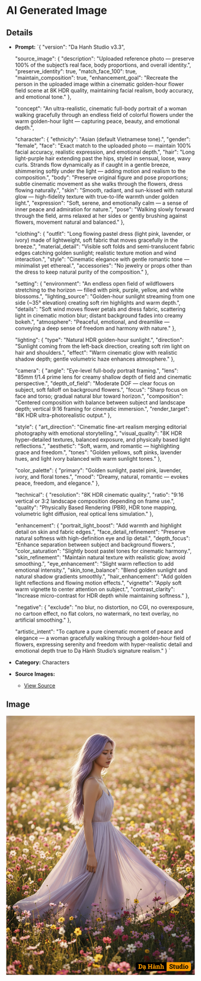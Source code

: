 # AI Generated Image

## Details
- **Prompt:** `{
  "version": "Da Hanh Studio v3.3",

  "source_image": {
    "description": "Uploaded reference photo — preserve 100% of the subject’s real face, body proportions, and overall identity.",
    "preserve_identity": true,
    "match_face_100": true,
    "maintain_composition": true,
    "enhancement_goal": "Recreate the person in the uploaded image within a cinematic golden-hour flower field scene at 8K HDR quality, maintaining facial realism, body accuracy, and emotional tone."
  },

  "concept": "An ultra-realistic, cinematic full-body portrait of a woman walking gracefully through an endless field of colorful flowers under the warm golden-hour light — capturing peace, beauty, and emotional depth.",

  "character": {
    "ethnicity": "Asian (default Vietnamese tone).",
    "gender": "female",
    "face": "Exact match to the uploaded photo — maintain 100% facial accuracy, realistic expression, and emotional depth.",
    "hair": "Long light-purple hair extending past the hips, styled in sensual, loose, wavy curls. Strands flow dynamically as if caught in a gentle breeze, shimmering softly under the light — adding motion and realism to the composition.",
    "body": "Preserve original figure and pose proportions; subtle cinematic movement as she walks through the flowers, dress flowing naturally.",
    "skin": "Smooth, radiant, and sun-kissed with natural glow — high-fidelity texture with true-to-life warmth under golden light.",
    "expression": "Soft, serene, and emotionally calm — a sense of inner peace and admiration for nature.",
    "pose": "Walking slowly forward through the field, arms relaxed at her sides or gently brushing against flowers, movement natural and balanced."
  },

  "clothing": {
    "outfit": "Long flowing pastel dress (light pink, lavender, or ivory) made of lightweight, soft fabric that moves gracefully in the breeze.",
    "material_detail": "Visible soft folds and semi-translucent fabric edges catching golden sunlight; realistic texture motion and wind interaction.",
    "style": "Cinematic elegance with gentle romantic tone — minimalist yet ethereal.",
    "accessories": "No jewelry or props other than the dress to keep natural purity of the composition."
  },

  "setting": {
    "environment": "An endless open field of wildflowers stretching to the horizon — filled with pink, purple, yellow, and white blossoms.",
    "lighting_source": "Golden-hour sunlight streaming from one side (~35° elevation) creating soft rim highlights and warm depth.",
    "details": "Soft wind moves flower petals and dress fabric, scattering light in cinematic motion blur; distant background fades into creamy bokeh.",
    "atmosphere": "Peaceful, emotional, and dreamlike — conveying a deep sense of freedom and harmony with nature."
  },

  "lighting": {
    "type": "Natural HDR golden-hour sunlight.",
    "direction": "Sunlight coming from the left-back direction, creating soft rim light on hair and shoulders.",
    "effect": "Warm cinematic glow with realistic shadow depth; gentle volumetric haze enhances atmosphere."
  },

  "camera": {
    "angle": "Eye-level full-body portrait framing.",
    "lens": "85mm f/1.4 prime lens for creamy shallow depth of field and cinematic perspective.",
    "depth_of_field": "Moderate DOF — clear focus on subject, soft falloff on background flowers.",
    "focus": "Sharp focus on face and torso; gradual natural blur toward horizon.",
    "composition": "Centered composition with balance between subject and landscape depth; vertical 9:16 framing for cinematic immersion.",
    "render_target": "8K HDR ultra-photorealistic output."
  },

  "style": {
    "art_direction": "Cinematic fine-art realism merging editorial photography with emotional storytelling.",
    "visual_quality": "8K HDR hyper-detailed textures, balanced exposure, and physically based light reflections.",
    "aesthetic": "Soft, warm, and romantic — highlighting grace and freedom.",
    "tones": "Golden yellows, soft pinks, lavender hues, and light ivory balanced with warm sunlight tones."
  },

  "color_palette": {
    "primary": "Golden sunlight, pastel pink, lavender, ivory, and floral tones.",
    "mood": "Dreamy, natural, romantic — evokes peace, freedom, and elegance."
  },

  "technical": {
    "resolution": "8K HDR cinematic quality.",
    "ratio": "9:16 vertical or 3:2 landscape composition depending on frame use.",
    "quality": "Physically Based Rendering (PBR), HDR tone mapping, volumetric light diffusion, real optical lens simulation."
  },

  "enhancement": {
    "portrait_light_boost": "Add warmth and highlight detail on skin and fabric edges.",
    "face_detail_refinement": "Preserve natural softness with high-definition eye and lip detail.",
    "depth_focus": "Enhance separation between subject and background flowers.",
    "color_saturation": "Slightly boost pastel tones for cinematic harmony.",
    "skin_refinement": "Maintain natural texture with realistic glow; avoid smoothing.",
    "eye_enhancement": "Slight warm reflection to add emotional intensity.",
    "skin_tone_balance": "Blend golden sunlight and natural shadow gradients smoothly.",
    "hair_enhancement": "Add golden light reflections and flowing motion effects.",
    "vignette": "Apply soft warm vignette to center attention on subject.",
    "contrast_clarity": "Increase micro-contrast for HDR depth while maintaining softness."
  },

  "negative": {
    "exclude": "no blur, no distortion, no CGI, no overexposure, no cartoon effect, no flat colors, no watermark, no text overlay, no artificial smoothing."
  },

  "artistic_intent": "To capture a pure cinematic moment of peace and elegance — a woman gracefully walking through a golden-hour field of flowers, expressing serenity and freedom with hyper-realistic detail and emotional depth true to Dạ Hành Studio’s signature realism."
}
`
- **Category:** Characters
- **Source Images:**
  - [View Source](https://raw.githubusercontent.com/lenzcomvth/Somethings/main/Models/Female/Female3.jpg)

## Image
![AI Generated Image](./image-2025-10-22T06-41-45-103Z-1arpf.png)